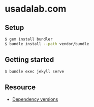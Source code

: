 # usadalab.com

## Setup

```bash
$ gem install bundler
$ bundle install --path vendor/bundle
```

## Getting started

```bash
$ bundle exec jekyll serve
```

## Resource

- [Dependency versions](https://pages.github.com/versions/)
